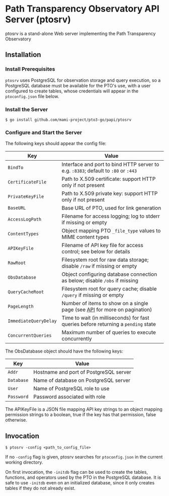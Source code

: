 # Path Transparency Observatory API Server (ptosrv)

ptosrv is a stand-alone Web server implementing the Path Transparency Observatory 

## Installation

### Install Prerequisites

`ptosrv` uses PostgreSQL for observation storage and query execution, so a
PostgreSQL database must be available for the PTO's use, with a user
configured to create tables, whose credentials will appear in the
`ptoconfig.json` file below.

### Install the Server

```
$ go install github.com/mami-project/pto3-go/papi/ptosrv
```

### Configure and Start the Server

The following keys should appear the config file:

| Key               | Value                                                                             |
| ----------------- | --------------------------------------------------------------------------------- |
| `BindTo`          | Interface and port to bind HTTP server to e.g. `:8383`; default to `:80` or `:443`| 
| `CertificateFile` | Path to X.509 certificate: support HTTP only if not present                       |
| `PrivateKeyFile`  | Path to X.509 private key: support HTTP only if not present                       |
| `BaseURL`         | Base URL of PTO, used for link generation                                         |
| `AccessLogPath`   | Filename for access logging; log to stderr if missing or empty                    |
| `ContentTypes`    | Object mapping PTO `_file_type` values to MIME content types                      |
| `APIKeyFile`      | Filename of API key file for access control; see below for details                |
| `RawRoot`         | Filesystem root for raw data storage; disable `/raw` if missing or empty          |
| `ObsDatabase`     | Object configuring database connection as below; disable `/obs` if missing        |
| `QueryCacheRoot`  | Filesystem root for query cache; disable `/query` if missing or empty             |
| `PageLength`      | Number of items to show on a single page (see [API](API.md) for more on pagination) |
| `ImmediateQueryDelay` | Time to wait (in milliseconds) for fast queries before returning a `pending` state |
| `ConcurrentQueries` | Maximum number of queries to execute concurrently |

The ObsDatabase object should have the following keys:

| Key         | Value                                       |
| ----------- | ------------------------------------------- |
| `Addr`      | Hostname and port of PostgreSQL server      |
| `Database`  | Name of database on PostgreSQL server       |
| `User`      | Name of PostgreSQL role to use              |
| `Password`  | Password associated with role               |

The APIKeyFile is a JSON file mapping API key strings to an object mapping
permission strings to a boolean, true if the key has that permission, false
otherwise. 

## Invocation

```
$ ptosrv -config <path_to_config_file>
```

If no `-config` flag is given, ptosrv searches for `ptoconfig.json` in the
current working directory.

On first invocation, the `-initdb` flag can be used to create the tables,
functions, and operators used by the PTO in the PostgreSQL database. It is
safe to use `-initdb` even on an initialized database, since it only creates
tables if they do not already exist.